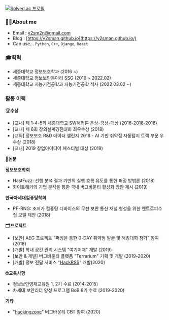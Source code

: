 [![Solved.ac 프로필](http://mazassumnida.wtf/api/mini/generate_badge?boj=y2sman)](https://solved.ac/y2sman)

### 👨‍💻About me

- Email : [y2sm2n@gmail.com](mailto:y2sm2n@gmail.com)
- Blog : [https://y2sman.github.io](https://y2sman.github.io/)
- Can use... `Python`, `C++`, `Django`, `React`

### 🎓학력

- 세종대학교 정보보호학과 (2016 ~)
- 세종대학교 정보보안동아리 SSG (2016 ~ 2022.02)
- 세종대학교 지능기전공학과 지능기전공학 석사 (2022.03.02 ~)

### 활동 이력

🏆**수상**

- [교내] 제 1-4-5회 세종대학교 SW해커톤 은상-금상-대상 (2016-2018-2018)
- [교내] 제 6회 창의설계경진대회 최우수상 (2018)
- [교외] 정보보호 R&D 데이터 챌린지 2018 - AI 기반 취약점 자동탐지 트랙 부문 우수상 (2018)
- [교내] 2019 창업아이디어 페스티벌 대상 (2019)

📄**논문**

**정보보호학회**

- HastFuzz: 선행 분석 결과 기반의 실행 흐름 유도를 통한 퍼징 방법론 (2018)
- 화이트해커와 기업 분석을 통한 국내 버그바운티 활성화 방안 제시 (2019)

**한국차세대컴퓨팅학회**

- PF-RNG: 초저가 컴퓨팅 디바이스의 무선 보안 통신 채널 형성을 위한 엔트로피수집 모델 제안 (2018)

**🗂️프로젝트**

- [보안] AEG 프로젝트 "퍼징을 통한 0-DAY 취약점 발굴 및 해킹대회 참가" 참여 (2018)
- [개발] 학내 공간 관리 시스템 "여기어때" 개발 (2019)
- [보안 & 개발] 버그바운티 플랫폼  "Terrarium" 기획 및 개발 (2019-2020)
- [개발] 정보 전달 서비스 "[HackRSS](https://hackrss.kr)" 개발(2020)

**🙄교육사항**

- 정보보안영재교육원 1, 2기 수료 (2014-2015)
- 차세대 보안리더 양성 프로그램 BoB 8기 수료 (2019-2020)

**기타**

- "[hackingzone](https://hackingzone.net/)" 버그바운티 CBT 참여 (2020)
